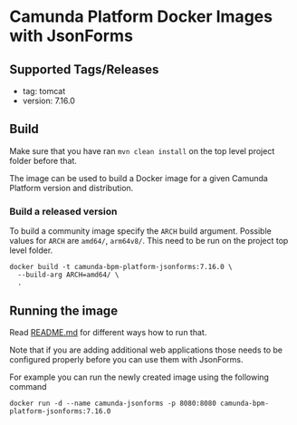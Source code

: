 # Camunda Platform Docker Images with JsonForms

## Supported Tags/Releases

- tag: tomcat
- version: 7.16.0

## Build
Make sure that you have ran ```mvn clean install``` on the top level project folder before that.

The image can be used to build a Docker image for a given Camunda Platform
version and distribution.

### Build a released version

To build a community image specify the `ARCH` build
argument. Possible values for `ARCH` are `amd64/`, `arm64v8/`.
This need to be run on the project top level folder.

```
docker build -t camunda-bpm-platform-jsonforms:7.16.0 \
  --build-arg ARCH=amd64/ \
  .
```
## Running the image

Read [README.md](https://github.com/camunda/docker-camunda-bpm-platform/blob/7.16/README.md) for different ways how to run that. 

Note that if you are adding additional web applications those needs to be configured properly before you can use them with JsonForms.

For example you can run the newly created image using the following command

```
docker run -d --name camunda-jsonforms -p 8080:8080 camunda-bpm-platform-jsonforms:7.16.0
```